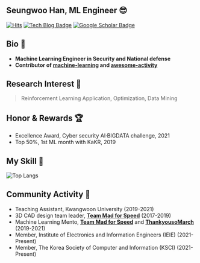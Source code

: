 ## Seungwoo Han, ML Engineer 😎
[![Hits](https://hits.seeyoufarm.com/api/count/incr/badge.svg?url=https%3A%2F%2Fgithub.com%2FKaintels&)](https://hits.seeyoufarm.com)
[![Tech Blog Badge](http://img.shields.io/badge/-Tech%20blog-black?style=flat-square&logo=github&link=https://swhme.tistory.com/)](https://swhme.tistory.com/)
[![Google Scholar Badge](https://img.shields.io/badge/-Scholar-4285f4?style=flat-square&logo=google-scholar&logoColor=white&link=https://scholar.google.com/citations?user=NWbfyKYAAAAJ&hl)](https://scholar.google.com/citations?user=NWbfyKYAAAAJ&hl)

## Bio 📘 
- **Machine Learning Engineer in Security and National defense**
- **Contributor of [**machine-learning**](https://github.com/teddylee777/machine-learning) and [**awesome-activity**](https://github.com/FKgk/awesome-activity)**

## Research Interest 🔎
> Reinforcement Learning Application, Optimization, Data Mining

## Honor & Rewards 🏆
- Excellence Award, Cyber security AI·BIGDATA challenge, 2021
- Top 50%, 1st ML month with KaKR, 2019

## My Skill 📙
![Top Langs](https://github-readme-stats.vercel.app/api/top-langs/?username=kaintels&hide=scss,html,css,jupyter%20notebook&layout=compact&langs_count=10)

## Community Activity 👯

- Teaching Assistant, Kwangwoon University (2019-2021)
- 3D CAD design team leader, [**Team Mad for Speed**](https://www.facebook.com/teammfs/) (2017-2019)
- Machine Learning Mento, [**Team Mad for Speed**](https://www.facebook.com/teammfs/) and [**ThankyousoMarch**](https://th3.co.kr/) (2019-2021)
- Member, Institute of Electronics and Information Engineers (IEIE) (2021-Present)
- Member, The Korea Society of Computer and Information (KSCI) (2021-Present)
